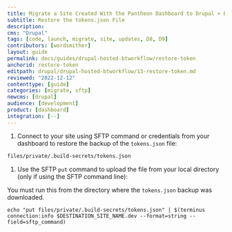 ```yaml
---
title: Migrate a Site Created With the Pantheon Dashboard to Drupal + Build Tools
subtitle: Restore the tokens.json File
description: 
cms: "Drupal"
tags: [code, launch, migrate, site, updates, D8, D9]
contributors: [wordsmither]
layout: guide
permalink: docs/guides/drupal-hosted-btworkflow/restore-token
anchorid: restore-token
editpath: drupal/drupal-hosted-btworkflow/13-restore-token.md
reviewed: "2022-12-12"
contenttype: [guide]
categories: [migrate, sftp]
newcms: [drupal]
audience: [development]
product: [dashboard]
integration: [--]
---
```


1. Connect to your site using SFTP command or credentials from your dashboard to restore the backup of the `tokens.json` file:

  ```bash
  files/private/.build-secrets/tokens.json
  ```

1. Use the SFTP `put` command to upload the file from your local directory (only if using the SFTP command line):

 <Alert title="Note"  type="info" >

 You must run this from the directory where the `tokens.json` backup was downloaded.

 </Alert>

  ```bash{promptUser:user}
  echo "put files/private/.build-secrets/tokens.json" | $(terminus connection:info $DESTINATION_SITE_NAME.dev --format=string --field=sftp_command)
  ```
